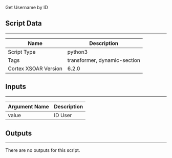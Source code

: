 Get Username by ID


## Script Data
---

| **Name** | **Description** |
| --- | --- |
| Script Type | python3 |
| Tags | transformer, dynamic-section |
| Cortex XSOAR Version | 6.2.0 |

## Inputs
---

| **Argument Name** | **Description** |
| --- | --- |
| value | ID User |

## Outputs
---
There are no outputs for this script.
